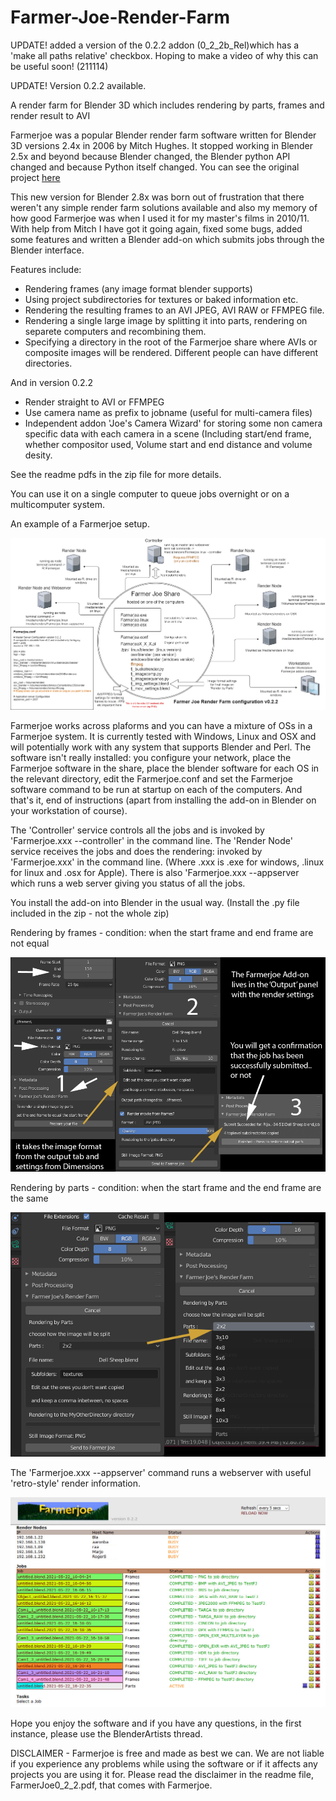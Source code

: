 # Farmer-Joe-Render-Farm
UPDATE! added a version of the 0.2.2  addon (0_2_2b_Rel)which has a 'make all paths relative' checkbox. Hoping to make a video of why this can be useful soon!  (211114)

UPDATE! Version 0.2.2 available.

A render farm for Blender 3D which includes rendering by parts, frames and render result to AVI

Farmerjoe was a popular Blender render farm software written for Blender 3D versions 2.4x in 2006 by Mitch Hughes. It stopped working in Blender 2.5x and beyond because Blender changed, the Blender python API changed and because Python itself changed. 
You can see the original project [here](https://github.com/lobonz/farmerjoe "lobonz farmerjoe repository")

This new version for Blender 2.8x was born out of frustration that there weren't any simple render farm solutions available and also my memory of how good Farmerjoe was when I used it for my master's films in 2010/11. With help from Mitch I have got it going again, fixed some bugs, added some features and written a Blender add-on which submits jobs through the Blender interface.

Features include:
- Rendering frames (any image format blender supports)
- Using project subdirectories for textures or baked information etc.
- Rendering the resulting frames to an AVI JPEG, AVI RAW or FFMPEG file.
- Rendering a single large image by splitting it into parts, rendering on separete computers and recombining them.
- Specifying a directory in the root of the Farmerjoe share where AVIs or composite images will be rendered. Different people can have different directories.

And in version 0.2.2
- Render straight to AVI or FFMPEG 
- Use camera name as prefix to jobname (useful for multi-camera files)
- Independent addon 'Joe's Camera Wizard' for storing some non camera specific data with each camera in a scene (Including start/end frame, whether compositor used, Volume start and end distance and volume desity.

See the readme pdfs in the zip file for more details.

You can use it on a single computer to queue jobs overnight or on a multicomputer system.

An example of a Farmerjoe setup.

![alt text](https://github.com/laurencitow/Farmer-Joe-Render-Farm/raw/master/for_readme/FarmerJoeSystem0_2_2.png "Farmer Joe System Diagram")

Farmerjoe works across plaforms and you can have a mixture of OSs in a Farmerjoe system. It is currently tested with Windows, Linux and OSX and will potentially work with any system that supports Blender and Perl. The software isn't really installed: you configure your network, place the Farmerjoe software in the share, place the blender software for each OS in the relevant directory, edit the Farmerjoe.conf and set the Farmerjoe software command to be run at startup on each of the computers. And that's it, end of instructions (apart from installing the add-on in Blender on your workstation of course).

The 'Controller' service controls all the jobs and is invoked by 'Farmerjoe.xxx --controller' in the command line.
The 'Render Node' service receives the jobs and does the rendering: invoked by 'Farmerjoe.xxx' in the command line.
(Where .xxx is .exe for windows, .linux for linux and .osx for Apple). There is also 'Farmerjoe.xxx --appserver which runs a web server giving you status of all the jobs.

You install the add-on into Blender in the usual way. (Install the .py file included in the zip - not the whole zip)

Rendering by frames - condition: when the start frame and end frame are not equal


![alt text](https://github.com/laurencitow/Farmer-Joe-Render-Farm/raw/master/for_readme/Addondetail.png "Farmerjoe add-on rendering frames")


Rendering by parts - condition: when the start frame and the end frame are the same


![alt text](https://github.com/laurencitow/Farmer-Joe-Render-Farm/raw/master/for_readme/AddonParts.png "Farmer Joe add-on rendering parts")

The 'Farmerjoe.xxx --appserver' command runs a webserver with useful 'retro-style' render information.

![alt text](https://github.com/laurencitow/Farmer-Joe-Render-Farm/raw/master/for_readme/FJ.jpg "Farmer Joe webpage for status monitoring")


Hope you enjoy the software and if you have any questions, in the first instance, please use the BlenderArtists thread.

DISCLAIMER - Farmerjoe is free and made as best we can. We are not liable if you experience any problems while using the software or if it affects any projects you are using it for. Please read the disclaimer in the readme file, FarmerJoe0_2_2.pdf, that comes with Farmerjoe.
